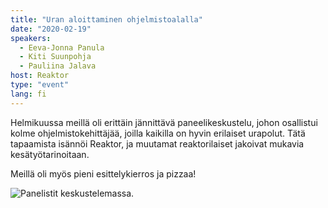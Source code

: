 ```yaml
---
title: "Uran aloittaminen ohjelmistoalalla"
date: "2020-02-19"
speakers:
  - Eeva-Jonna Panula
  - Kiti Suunpohja
  - Pauliina Jalava
host: Reaktor
type: "event"
lang: fi
---
```


Helmikuussa meillä oli erittäin jännittävä paneelikeskustelu, johon osallistui kolme ohjelmistokehittäjää, joilla kaikilla on hyvin erilaiset urapolut. Tätä tapaamista isännöi Reaktor, ja muutamat reaktorilaiset jakoivat mukavia kesätyötarinoitaan.

Meillä oli myös pieni esittelykierros ja pizzaa!

![Panelistit keskustelemassa.](careerpanel.jpg)
